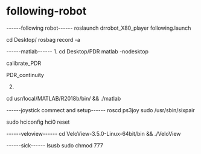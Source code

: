 # following-robot


------following robot------
roslaunch drrobot_X80_player following.launch

cd Desktop/
rosbag record -a


------matlab------
1.
cd Desktop/PDR
matlab -nodesktop

calibrate_PDR

PDR_continuity

2.
cd usr/local/MATLAB/R2018b/bin/ && ./matlab

------joystick commect and setup------
roscd ps3joy
sudo /usr/sbin/sixpair

sudo hciconfig hci0 reset


------veloview------
cd VeloView-3.5.0-Linux-64bit/bin && ./VeloView

------sick------
lsusb
sudo chmod 777 
